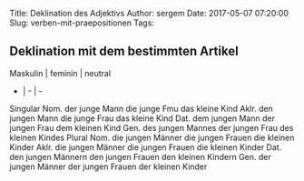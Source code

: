 Title: Deklination des Adjektivs
Author: sergem
Date: 2017-05-07 07:20:00
Slug: verben-mit-praepositionen
Tags: 


## Deklination mit dem bestimmten Artikel


Maskulin |  feminin | neutral
- | - | - 


Singular
Nom. der junge Mann die junge Fmu das kleine Kind
Aklr. den jungen Mann die junge Frau das kleine Kind
Dat. dem jungen Mann der jungen Frau dem kleinen Kind
Gen. des jungen Mannes der jungen Frau des kleinen Kindes
Plural
Nom. die jungen Männer die jungen Frauen die kleinen Kinder
Aklr. die jungen Männer die jungen Frauen die kleinen Kinder
Dat. den jungen Männern den jungen Frauen den kleinen Kindern
Gen. der jungen Männer der jungen Frauen der kleinen Kinder
